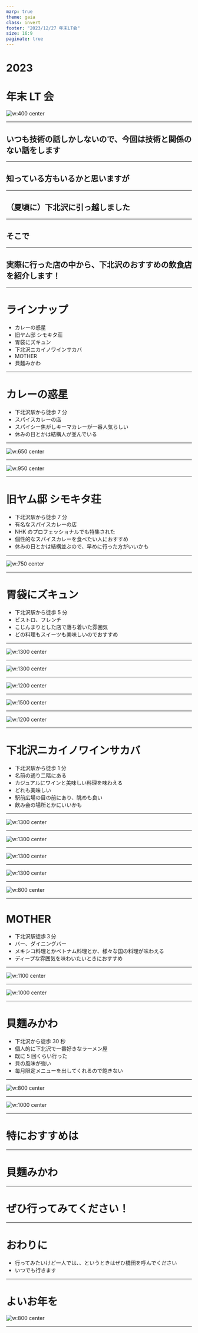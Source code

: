 ```yaml
---
marp: true
theme: gaia
class: invert
footer: "2023/12/27 年末LT会"
size: 16:9
paginate: true
---
```


<!--
_class:
    - lead
    - invert
_footer: ""
_paginate: false
-->

# 2023

# 年末 LT 会

![w:400 center](neko.png)

---

<!--
_class:
    - lead
    - invert
_footer: ""
_paginate: false
-->

## いつも技術の話しかしないので、今回は技術と関係のない話をします

---

<!--
_class:
    - lead
    - invert
_footer: ""
_paginate: false
-->

## 知っている方もいるかと思いますが

---

<!--
_class:
    - lead
    - invert
_footer: ""
_paginate: false
-->

## （夏頃に）下北沢に引っ越しました

---

<!--
_class:
    - lead
    - invert
_footer: ""
_paginate: false
-->

## そこで

---

<!--
_class:
    - lead
    - invert
_footer: ""
_paginate: false
-->

## 実際に行った店の中から、下北沢のおすすめの飲食店を紹介します！

---

# ラインナップ

- カレーの惑星
- 旧ヤム邸 シモキタ荘
- 胃袋にズキュン
- 下北沢ニカイノワインサカバ
- MOTHER
- 貝麺みかわ

---

# カレーの惑星

- 下北沢駅から徒歩 7 分
- スパイスカレーの店
- スパイシー焦がしキーマカレーが一番人気らしい
- 休みの日とかは結構人が並んでいる

---

<!--
_class:
    - lead
    - invert
_footer: ""
_paginate: false
-->

![w:650 center](19.jpg)

---

<!--
_class:
    - lead
    - invert
_footer: ""
_paginate: false
-->

![w:950 center](1.jpg)

---

# 旧ヤム邸 シモキタ荘

- 下北沢駅から徒歩 7 分
- 有名なスパイスカレーの店
- NHK のプロフェッショナルでも特集された
- 個性的なスパイスカレーを食べたい人におすすめ
- 休みの日とかは結構並ぶので、早めに行った方がいいかも

---

<!--
_class:
    - lead
    - invert
_footer: ""
_paginate: false
-->

![w:750 center](2.jpg)

---

# 胃袋にズキュン

- 下北沢駅から徒歩 5 分
- ビストロ、フレンチ
- こじんまりとした店で落ち着いた雰囲気
- どの料理もスイーツも美味しいのでおすすめ

---

<!--
_class:
    - lead
    - invert
_footer: ""
_paginate: false
-->

![w:1300 center](3.jpg)

---

<!--
_class:
    - lead
    - invert
_footer: ""
_paginate: false
-->

![w:1300 center](4.jpg)

---

<!--
_class:
    - lead
    - invert
_footer: ""
_paginate: false
-->

![w:1200 center](6.jpg)

---

<!--
_class:
    - lead
    - invert
_footer: ""
_paginate: false
-->

![w:1500 center](5.jpg)

---

<!--
_class:
    - lead
    - invert
_footer: ""
_paginate: false
-->

![w:1200 center](7.jpg)

---

# 下北沢ニカイノワインサカバ

- 下北沢駅から徒歩 1 分
- 名前の通り二階にある
- カジュアルにワインと美味しい料理を味わえる
- どれも美味しい
- 駅前広場の目の前にあり、眺めも良い
- 飲み会の場所とかにいいかも

---

<!--
_class:
    - lead
    - invert
_footer: ""
_paginate: false
-->

![w:1300 center](8.jpg)

---

<!--
_class:
    - lead
    - invert
_footer: ""
_paginate: false
-->

![w:1300 center](9.jpg)

---

<!--
_class:
    - lead
    - invert
_footer: ""
_paginate: false
-->

![w:1300 center](10.jpg)

---

<!--
_class:
    - lead
    - invert
_footer: ""
_paginate: false
-->

![w:1300 center](11.jpg)

---

<!--
_class:
    - lead
    - invert
_footer: ""
_paginate: false
-->

![w:800 center](12.jpg)

---

# MOTHER

- 下北沢駅徒歩３分
- バー、ダイニングバー
- メキシコ料理とかベトナム料理とか、様々な国の料理が味わえる
- ディープな雰囲気を味わいたいときにおすすめ

---

<!--
_class:
    - lead
    - invert
_footer: ""
_paginate: false
-->

![w:1100 center](13.jpg)

---

<!--
_class:
    - lead
    - invert
_footer: ""
_paginate: false
-->

![w:1000 center](15.jpg)

---

# 貝麺みかわ

- 下北沢から徒歩 30 秒
- 個人的に下北沢で一番好きなラーメン屋
- 既に 5 回くらい行った
- 貝の風味が強い
- 毎月限定メニューを出してくれるので飽きない

---

<!--
_class:
    - lead
    - invert
_footer: ""
_paginate: false
-->

![w:800 center](17.jpg)

---

<!--
_class:
    - lead
    - invert
_footer: ""
_paginate: false
-->

![w:1000 center](18.jpg)

---

<!--
_class:
    - lead
    - invert
_footer: ""
_paginate: false
-->

# 特におすすめは

---

<!--
_class:
    - lead
    - invert
_footer: ""
_paginate: false
-->

# 貝麺みかわ

---

<!--
_class:
    - lead
    - invert
_footer: ""
_paginate: false
-->

# ぜひ行ってみてください！

---

# おわりに

- 行ってみたいけど一人では、、というときはぜひ橋田を呼んでください
- いつでも行きます

---

<!--
_class:
    - lead
    - invert
_footer: ""
_paginate: false
-->

# よいお年を

![w:800 center](ne.png)

---

<!--
backgroundColor: black
paginate: false
footer: ""
-->
